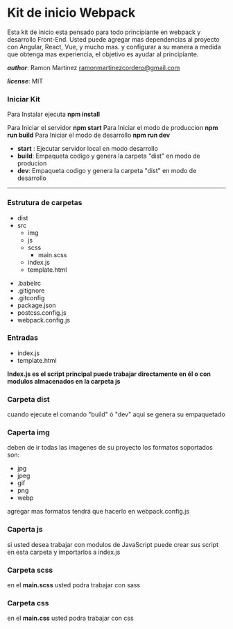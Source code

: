 # Kit de inicio Webpack
Esta kit de inicio esta pensado para todo principiante en webpack y desarrollo Front-End.
Usted puede agregar mas dependencias al proyecto con Angular, React, Vue, y mucho mas. y configurar a su manera a medida que obtenga mas experiencia, el objetivo es ayudar al principiante. 

***author***: Ramon Martinez <ramonmartinezcordero@gmail.com>

***license***: MIT

### Iniciar Kit
  Para Instalar ejecuta **npm install**
  
  Para Iniciar el servidor **npm start**
  Para Iniciar el modo de produccion **npm run build**
  Para Iniciar el modo de desarrollo **npm run dev**

  * **start** : Ejecutar servidor local en modo desarrollo
  * **build**: Empaqueta codigo y genera la carpeta "dist" en modo de producion
  * **dev**: Empaqueta codigo y genera la carpeta "dist" en modo de desarrollo
***

### Estrutura de carpetas 
- dist
- src
    + img
    + js
    + scss
        + main.scss
    + index.js
    + template.html

+ .babelrc 
+ .gitignore
+ .gitconfig
+ package.json
+ postcss.config.js
+ webpack.config.js

### Entradas
+ index.js
+ template.html

**Index.js es el script principal puede trabajar directamente en él o con modulos almacenados en la carpeta js**
### Carpeta dist
  cuando ejecute el comando "build" ó "dev" aqui se genera su empaquetado
  
### Caperta img
deben de ir todas las imagenes de su proyecto
los formatos soportados son: 

+ jpg
+ jpeg
+ gif
+ png
+ webp

agregar mas formatos tendrá que hacerlo en webpack.config.js

### Caperta js
si usted desea trabajar con modulos de JavaScript puede crear sus script en esta carpeta y importarlos a index.js

### Carpeta scss 
en el **main.scss** usted podra trabajar con sass 

### Carpeta css 
en el **main.css** usted podra trabajar con css






 
